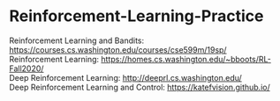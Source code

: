 # Reinforcement-Learning-Practice
Reinforcement Learning and Bandits: https://courses.cs.washington.edu/courses/cse599m/19sp/ <br>
Reinforcement Learning: https://homes.cs.washington.edu/~bboots/RL-Fall2020/ <br>
Deep Reinforcement Learning: http://deeprl.cs.washington.edu/ <br>
Deep Reinforcement Learning and Control: https://katefvision.github.io/ <br>
